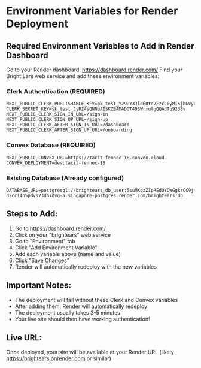 # Environment Variables for Render Deployment

## Required Environment Variables to Add in Render Dashboard

Go to your Render dashboard: https://dashboard.render.com/
Find your Bright Ears web service and add these environment variables:

### Clerk Authentication (REQUIRED)
```
NEXT_PUBLIC_CLERK_PUBLISHABLE_KEY=pk_test_Y29uY3JldGUtd2FzcC0yMi5jbGVyay5hY2NvdW50cy5kZXYk
CLERK_SECRET_KEY=sk_test_JyRI4sQNNuAISKZBAMADGT49SWrxulgQQAdTq9238v
NEXT_PUBLIC_CLERK_SIGN_IN_URL=/sign-in
NEXT_PUBLIC_CLERK_SIGN_UP_URL=/sign-up
NEXT_PUBLIC_CLERK_AFTER_SIGN_IN_URL=/dashboard
NEXT_PUBLIC_CLERK_AFTER_SIGN_UP_URL=/onboarding
```

### Convex Database (REQUIRED)
```
NEXT_PUBLIC_CONVEX_URL=https://tacit-fennec-18.convex.cloud
CONVEX_DEPLOYMENT=dev:tacit-fennec-18
```

### Existing Database (Already configured)
```
DATABASE_URL=postgresql://brightears_db_user:5suMKqzZIpREdOYOWGgkrCC9jHBdNP7m@dpg-d2cc14h5pdvs73dh7dvg-a.singapore-postgres.render.com/brightears_db
```

## Steps to Add:

1. Go to https://dashboard.render.com/
2. Click on your "brightears" web service
3. Go to "Environment" tab
4. Click "Add Environment Variable"
5. Add each variable above (name and value)
6. Click "Save Changes"
7. Render will automatically redeploy with the new variables

## Important Notes:

- The deployment will fail without these Clerk and Convex variables
- After adding them, Render will automatically redeploy
- The deployment usually takes 3-5 minutes
- Your live site should then have working authentication!

## Live URL:
Once deployed, your site will be available at your Render URL (likely https://brightears.onrender.com or similar)